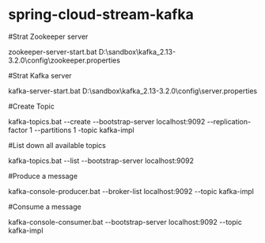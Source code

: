 # spring-cloud-stream-kafka

#Strat Zookeeper server

  zookeeper-server-start.bat D:\sandbox\kafka_2.13-3.2.0\config\zookeeper.properties

#Strat Kafka server

  kafka-server-start.bat D:\sandbox\kafka_2.13-3.2.0\config\server.properties

#Create Topic

  kafka-topics.bat --create --bootstrap-server localhost:9092 --replication-factor 1 --partitions 1 -topic kafka-impl

#List down all available topics

  kafka-topics.bat --list --bootstrap-server localhost:9092

#Produce a message

  kafka-console-producer.bat --broker-list localhost:9092 --topic kafka-impl

#Consume a message

  kafka-console-consumer.bat --bootstrap-server localhost:9092 --topic kafka-impl
